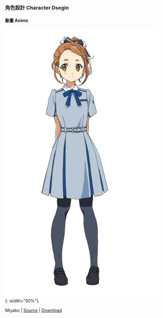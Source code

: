 ### 角色設計 Character Dsegin

#### 動畫 Anime
![Miyako_anime](../Character%20Design/Anime/Miyako_anime.PNG){: width="50%"}

 Miyako | [Source](http://www.nanabunnonijyuuni.com/assets/img/chara/01_miyako/img_chara_anime.png) | [Download](https://github.com/LYHPandaKing/227PhotoBackup/raw/master/Character%20Design/Anime/Miyako_anime.PNG)
 
 
